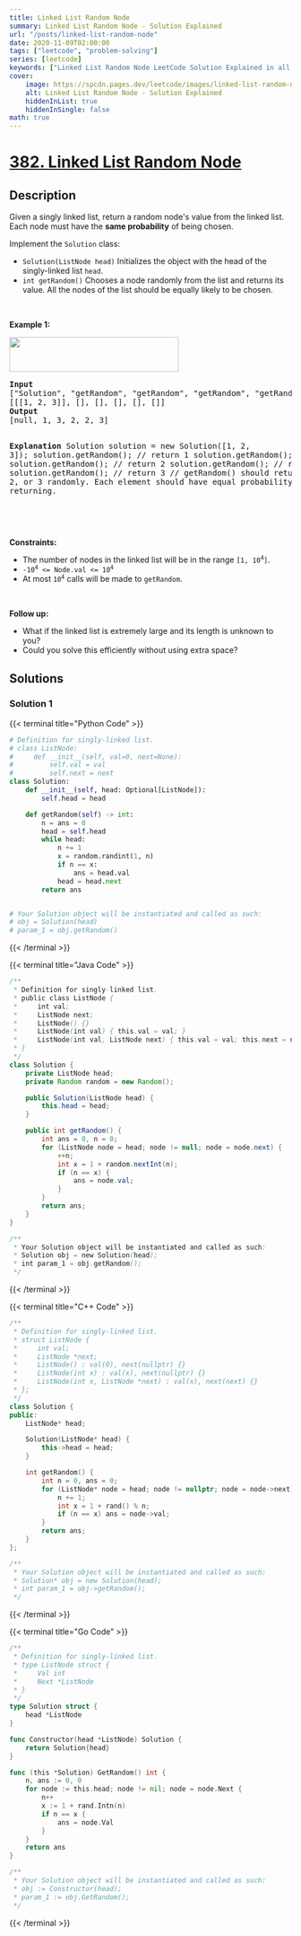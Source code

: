 ```yaml
---
title: Linked List Random Node
summary: Linked List Random Node - Solution Explained
url: "/posts/linked-list-random-node"
date: 2020-11-09T02:00:00
tags: ["leetcode", "problem-solving"]
series: [leetcode]
keywords: ["Linked List Random Node LeetCode Solution Explained in all languages", "382", "leetcode question 382", "Linked List Random Node", "LeetCode", "leetcode solution in Python3 C++ Java Go PHP Ruby Swift TypeScript Rust C# JavaScript C", "GeeksforGeeks", "InterviewBit", "Coding Ninjas", "HackerRank", "HackerEarth", "CodeChef", "TopCoder", "AlgoExpert", "freeCodeCamp", "Codeforces", "GitHub", "AtCoder", "Samir Paul"]
cover:
    image: https://spcdn.pages.dev/leetcode/images/linked-list-random-node.webp
    alt: Linked List Random Node - Solution Explained
    hiddenInList: true
    hiddenInSingle: false
math: true
---
```



# [382. Linked List Random Node](https://leetcode.com/problems/linked-list-random-node)


## Description

<p>Given a singly linked list, return a random node&#39;s value from the linked list. Each node must have the <strong>same probability</strong> of being chosen.</p>

<p>Implement the <code>Solution</code> class:</p>

<ul>
	<li><code>Solution(ListNode head)</code> Initializes the object with the head of the singly-linked list <code>head</code>.</li>
	<li><code>int getRandom()</code> Chooses a node randomly from the list and returns its value. All the nodes of the list should be equally likely to be chosen.</li>
</ul>

<p>&nbsp;</p>
<p><strong class="example">Example 1:</strong></p>
<img alt="" src="https://spcdn.pages.dev/leetcode/problems/0382.Linked%20List%20Random%20Node/images/getrand-linked-list.jpg" style="width: 302px; height: 62px;" />
<pre>
<strong>Input</strong>
[&quot;Solution&quot;, &quot;getRandom&quot;, &quot;getRandom&quot;, &quot;getRandom&quot;, &quot;getRandom&quot;, &quot;getRandom&quot;]
[[[1, 2, 3]], [], [], [], [], []]
<strong>Output</strong>
[null, 1, 3, 2, 2, 3]

<strong>Explanation</strong>
Solution solution = new Solution([1, 2, 3]);
solution.getRandom(); // return 1
solution.getRandom(); // return 3
solution.getRandom(); // return 2
solution.getRandom(); // return 2
solution.getRandom(); // return 3
// getRandom() should return either 1, 2, or 3 randomly. Each element should have equal probability of returning.

</pre>

<p>&nbsp;</p>
<p><strong>Constraints:</strong></p>

<ul>
	<li>The number of nodes in the linked list will be in the range <code>[1, 10<sup>4</sup>]</code>.</li>
	<li><code>-10<sup>4</sup> &lt;= Node.val &lt;= 10<sup>4</sup></code></li>
	<li>At most <code>10<sup>4</sup></code> calls will be made to <code>getRandom</code>.</li>
</ul>

<p>&nbsp;</p>
<p><strong>Follow up:</strong></p>

<ul>
	<li>What if the linked list is extremely large and its length is unknown to you?</li>
	<li>Could you solve this efficiently without using extra space?</li>
</ul>

## Solutions

### Solution 1

<!-- tabs:start -->

{{< terminal title="Python Code" >}}
```python
# Definition for singly-linked list.
# class ListNode:
#     def __init__(self, val=0, next=None):
#         self.val = val
#         self.next = next
class Solution:
    def __init__(self, head: Optional[ListNode]):
        self.head = head

    def getRandom(self) -> int:
        n = ans = 0
        head = self.head
        while head:
            n += 1
            x = random.randint(1, n)
            if n == x:
                ans = head.val
            head = head.next
        return ans


# Your Solution object will be instantiated and called as such:
# obj = Solution(head)
# param_1 = obj.getRandom()
```
{{< /terminal >}}

{{< terminal title="Java Code" >}}
```java
/**
 * Definition for singly-linked list.
 * public class ListNode {
 *     int val;
 *     ListNode next;
 *     ListNode() {}
 *     ListNode(int val) { this.val = val; }
 *     ListNode(int val, ListNode next) { this.val = val; this.next = next; }
 * }
 */
class Solution {
    private ListNode head;
    private Random random = new Random();

    public Solution(ListNode head) {
        this.head = head;
    }

    public int getRandom() {
        int ans = 0, n = 0;
        for (ListNode node = head; node != null; node = node.next) {
            ++n;
            int x = 1 + random.nextInt(n);
            if (n == x) {
                ans = node.val;
            }
        }
        return ans;
    }
}

/**
 * Your Solution object will be instantiated and called as such:
 * Solution obj = new Solution(head);
 * int param_1 = obj.getRandom();
 */
```
{{< /terminal >}}

{{< terminal title="C++ Code" >}}
```cpp
/**
 * Definition for singly-linked list.
 * struct ListNode {
 *     int val;
 *     ListNode *next;
 *     ListNode() : val(0), next(nullptr) {}
 *     ListNode(int x) : val(x), next(nullptr) {}
 *     ListNode(int x, ListNode *next) : val(x), next(next) {}
 * };
 */
class Solution {
public:
    ListNode* head;

    Solution(ListNode* head) {
        this->head = head;
    }

    int getRandom() {
        int n = 0, ans = 0;
        for (ListNode* node = head; node != nullptr; node = node->next) {
            n += 1;
            int x = 1 + rand() % n;
            if (n == x) ans = node->val;
        }
        return ans;
    }
};

/**
 * Your Solution object will be instantiated and called as such:
 * Solution* obj = new Solution(head);
 * int param_1 = obj->getRandom();
 */
```
{{< /terminal >}}

{{< terminal title="Go Code" >}}
```go
/**
 * Definition for singly-linked list.
 * type ListNode struct {
 *     Val int
 *     Next *ListNode
 * }
 */
type Solution struct {
	head *ListNode
}

func Constructor(head *ListNode) Solution {
	return Solution{head}
}

func (this *Solution) GetRandom() int {
	n, ans := 0, 0
	for node := this.head; node != nil; node = node.Next {
		n++
		x := 1 + rand.Intn(n)
		if n == x {
			ans = node.Val
		}
	}
	return ans
}

/**
 * Your Solution object will be instantiated and called as such:
 * obj := Constructor(head);
 * param_1 := obj.GetRandom();
 */
```
{{< /terminal >}}

<!-- tabs:end -->

<!-- end -->
